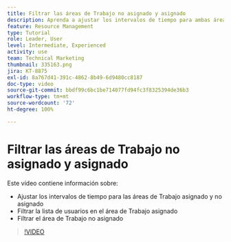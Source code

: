 ```yaml
---
title: Filtrar las áreas de Trabajo no asignado y asignado
description: Aprenda a ajustar los intervalos de tiempo para ambas áreas, filtrar la lista de usuarios en el área de Trabajo asignado y filtrar el área de Trabajo no asignado.
feature: Resource Management
type: Tutorial
role: Leader, User
level: Intermediate, Experienced
activity: use
team: Technical Marketing
thumbnail: 335163.png
jira: KT-8875
exl-id: 8a767d41-391c-4862-8b49-6d9480cc8187
doc-type: video
source-git-commit: bbdf99c6bc1be714077fd94fc3f8325394de36b3
workflow-type: tm+mt
source-wordcount: '72'
ht-degree: 100%

---
```


# Filtrar las áreas de Trabajo no asignado y asignado

Este vídeo contiene información sobre:

* Ajustar los intervalos de tiempo para las áreas de Trabajo asignado y no asignado
* Filtrar la lista de usuarios en el área de Trabajo asignado
* Filtrar el área de Trabajo no asignado

>[!VIDEO](https://video.tv.adobe.com/v/335163/?quality=12&learn=on&enablevpops=1)
